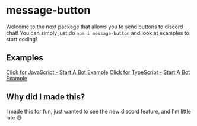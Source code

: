 # message-button

Welcome to the next package that allows you to send buttons to discord chat!
You can simply just do `npm i message-button` and look at examples to start coding!

## Examples
[Click for JavaScript - Start A Bot Example](https://github.com/xMercyTheDeveloper/message-button/examples/start-a-bot.js)
[Click for TypeScript - Start A Bot Example](https://github.com/xMercyTheDeveloper/message-button/examples/start-a-bot.ts)

## Why did I made this?
I made this for fun, just wanted to see the new discord feature, and I'm little late 😅